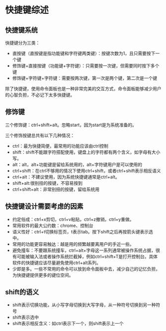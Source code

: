 # 快捷键综述



## 快捷键系统
快捷键分为三类：
* 直按键（直按键是指功能键和字符键两类键）：按键次数为1，且只需要按下一个键
* 修饰键+直接按键（功能键+字符键）：只需要按一次键，但需要同时按下多个键
* 修饰键+字符键+字符键：需要按两次键，第一次是两个键，第二次是一个键

除了快捷键，使用命令面板也是一种非常完美的交互方式，命令面板能够减少用户的心智负担，不必记下太多快捷键。  

## 修饰键
三个修饰键：ctrl+shift+alt。忽略start，因为start是为系统准备的。    

三个修饰按键总共有以下几种情况：
* ctrl：最为快捷简便，最常用的功能应该由ctrl控制
* shift：shift不能跟字符搭配使用，键盘上的字符都有两个含义，如字母有大小写。  
* alt：alt，alt+功能键是留给系统用的，alt+字符键用户是可以使用的
* ctrl+shift：在ctrl不够用的情况下使用ctrl+shift，或者ctrl+shift表示相反语义
* ctrl+alt：不建议使用，因为系统快捷键通常是ctrl+alt。  
* shift+alt:很别扭的按键，不容易按到
* ctrl+shift+alt：非常别扭的按键，留给系统用



## 快捷键设计需要考虑的因素
* 约定俗成：ctrl+x剪切，ctrl+v粘贴，ctrl+z撤销，ctrl+y重做。
* 常用软件的最大公约数：chrome、控制台
* 语义性好：ctrl+t切换标签页，t表示tab。按下shift之后再按箭头键表示选中。  
* 常用的功能更容易触达：越是用的频繁越要离用户的手近一些。  
* 避免撞车：不要跟系统撞车，ctrl+alt+字母这一系列通常被操作系统占据，很有可能被输入法或者操作系统拦截掉，例如ctrl+shift+T是打开控制台。具体软件的快捷键应该尽量避免使用ctrl+alt系列。    
* 少即是多。一些不常用的命令可以放到命令面板中去，减少自己的记忆负担，为快捷键提供更多的键位空间。  

## shift的语义
* shift表示切换功能，从小写字母切换到大写字母，从一种符号切换到另一种符号
* shift表示选中
* shift表示相反含义：如ctrl表示下一个，则shift表示上一个